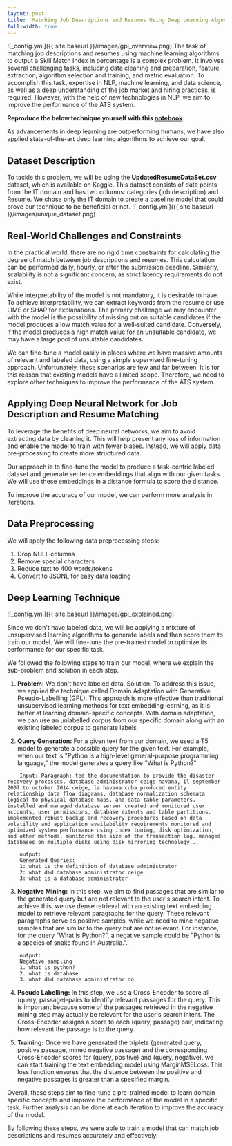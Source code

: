 ```yaml
---
layout: post
title:  Matching Job Descriptions and Resumes Using Deep Learning Algorithms - Jio Institute
full-width: true
---
```

![_config.yml]({{ site.baseurl }}/images/gpl_overview.png)
The task of matching job descriptions and resumes using machine learning algorithms to output a Skill Match Index in percentage is a complex problem. It involves several challenging tasks, including data cleaning and preparation, feature extraction, algorithm selection and training, and metric evaluation. To accomplish this task, expertise in NLP, machine learning, and data science, as well as a deep understanding of the job market and hiring practices, is required. However, with the help of new technologies in NLP, we aim to improve the performance of the ATS system.

__Reproduce the below technique yourself with this [notebook](g[pl_reprod.ipynb](https://github.com/mayank-khurana/assignments/blob/master/gpl_reprod.ipynb))__.

As advancements in deep learning are outperforming humans, we have also applied state-of-the-art deep learning algorithms to achieve our goal.

## Dataset Description
To tackle this problem, we will be using the __UpdatedResumeDataSet.csv__ dataset, which is available on Kaggle. This dataset consists of data points from the IT domain and has two columns: categories (job description) and Resume. We chose only the IT domain to create a baseline model that could prove our technique to be beneficial or not.
![_config.yml]({{ site.baseurl }}/images/unique_dataset.png)

## Real-World Challenges and Constraints
In the practical world, there are no rigid time constraints for calculating the degree of match between job descriptions and resumes. This calculation can be performed daily, hourly, or after the submission deadline. Similarly, scalability is not a significant concern, as strict latency requirements do not exist.

While interpretability of the model is not mandatory, it is desirable to have. To achieve interpretability, we can extract keywords from the resume or use LIME or SHAP for explanations. The primary challenge we may encounter with the model is the possibility of missing out on suitable candidates if the model produces a low match value for a well-suited candidate. Conversely, if the model produces a high match value for an unsuitable candidate, we may have a large pool of unsuitable candidates.

We can fine-tune a model easily in places where we have massive amounts of relevant and labeled data, using a simple supervised fine-tuning approach. Unfortunately, these scenarios are few and far between. It is for this reason that existing models have a limited scope. Therefore, we need to explore other techniques to improve the performance of the ATS system.


## Applying Deep Neural Network for Job Description and Resume Matching
To leverage the benefits of deep neural networks, we aim to avoid extracting data by cleaning it. This will help prevent any loss of information and enable the model to train with fewer biases. Instead, we will apply data pre-processing to create more structured data.

Our approach is to fine-tune the model to produce a task-centric labeled dataset and generate sentence embeddings that align with our given tasks. We will use these embeddings in a distance formula to score the distance.

To improve the accuracy of our model, we can perform more analysis in iterations.

## Data Preprocessing
We will apply the following data preprocessing steps:

1. Drop NULL columns
2. Remove special characters
3. Reduce text to 400 words/tokens
4. Convert to JSONL for easy data loading

## Deep Learning Technique
![_config.yml]({{ site.baseurl }}/images/gpl_explained.png)

Since we don't have labeled data, we will be applying a mixture of unsupervised learning algorithms to generate labels and then score them to train our model. We will fine-tune the pre-trained model to optimize its performance for our specific task.

We followed the following steps to train our model, where we explain the sub-problem and solution in each step.

1. __Problem:__ We don't have labeled data.
Solution: To address this issue, we applied the technique called Domain Adaptation with Generative Pseudo-Labelling (GPL). This approach is more effective than traditional unsupervised learning methods for text embedding learning, as it is better at learning domain-specific concepts. With domain adaptation, we can use an unlabelled corpus from our specific domain along with an existing labeled corpus to generate labels.

2. __Query Generation:__ For a given text from our domain, we used a T5 model to generate a possible query for the given text. For example, when our text is "Python is a high-level general-purpose programming language," the model generates a query like "What is Python?"
```
    Input: Paragraph: ted the documentation to provide the disaster recovery processes. database administrator ceige havana, il september 2007 to october 2014 ceige, la havana cuba produced entity relationship data flow diagrams, database normalization schemata logical to physical database maps, and data table parameters. installed and managed database server created and monitored user accounts, user permissions, database extents and table partitions. implemented robust backup and recovery procedures based on data volatility and application availability requirements monitored and optimized system performance using index tuning, disk optimization, and other methods. monitored the size of the transaction log. managed databases on multiple disks using disk mirroring technology...

    output:
    Generated Queries:
    1: what is the definition of database administrator
    2: what did database administrator ceige
    3: what is a database administrator
```
3. __Negative Mining:__ In this step, we aim to find passages that are similar to the generated query but are not relevant to the user's search intent. To achieve this, we use dense retrieval with an existing text embedding model to retrieve relevant paragraphs for the query. These relevant paragraphs serve as positive samples, while we need to mine negative samples that are similar to the query but are not relevant. For instance, for the query "What is Python?", a negative sample could be "Python is a species of snake found in Australia.".

```
    output:
    Negative sampling
    1. what is python?
    2. what is database
    3. what did database administrator do
```

4. __Pseudo Labelling:__ In this step, we use a Cross-Encoder to score all (query, passage)-pairs to identify relevant passages for the query. This is important because some of the passages retrieved in the negative mining step may actually be relevant for the user's search intent. The Cross-Encoder assigns a score to each (query, passage) pair, indicating how relevant the passage is to the query.

5. __Training:__ Once we have generated the triplets (generated query, positive passage, mined negative passage) and the corresponding Cross-Encoder scores for (query, positive) and (query, negative), we can start training the text embedding model using MarginMSELoss. This loss function ensures that the distance between the positive and negative passages is greater than a specified margin.

Overall, these steps aim to fine-tune a pre-trained model to learn domain-specific concepts and improve the performance of the model in a specific task. Further analysis can be done at each iteration to improve the accuracy of the model.

By following these steps, we were able to train a model that can match job descriptions and resumes accurately and effectively.

